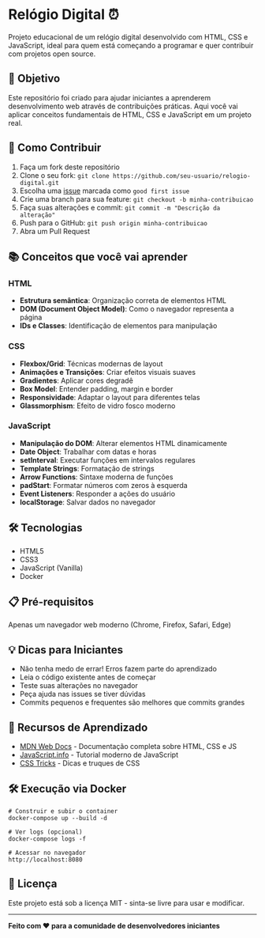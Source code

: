 # Relógio Digital ⏰

Projeto educacional de um relógio digital desenvolvido com HTML, CSS e JavaScript, ideal para quem está começando a programar e quer contribuir com projetos open source.

## 🎯 Objetivo

Este repositório foi criado para ajudar iniciantes a aprenderem desenvolvimento web através de contribuições práticas. Aqui você vai aplicar conceitos fundamentais de HTML, CSS e JavaScript em um projeto real.

## 🚀 Como Contribuir

1. Faça um fork deste repositório
2. Clone o seu fork: `git clone https://github.com/seu-usuario/relogio-digital.git`
3. Escolha uma [issue](https://github.com/iagocavalcante/relogio-digital/issues) marcada como `good first issue`
4. Crie uma branch para sua feature: `git checkout -b minha-contribuicao`
5. Faça suas alterações e commit: `git commit -m "Descrição da alteração"`
6. Push para o GitHub: `git push origin minha-contribuicao`
7. Abra um Pull Request

## 📚 Conceitos que você vai aprender

### HTML
- **Estrutura semântica**: Organização correta de elementos HTML
- **DOM (Document Object Model)**: Como o navegador representa a página
- **IDs e Classes**: Identificação de elementos para manipulação

### CSS
- **Flexbox/Grid**: Técnicas modernas de layout
- **Animações e Transições**: Criar efeitos visuais suaves
- **Gradientes**: Aplicar cores degradê
- **Box Model**: Entender padding, margin e border
- **Responsividade**: Adaptar o layout para diferentes telas
- **Glassmorphism**: Efeito de vidro fosco moderno

### JavaScript
- **Manipulação do DOM**: Alterar elementos HTML dinamicamente
- **Date Object**: Trabalhar com datas e horas
- **setInterval**: Executar funções em intervalos regulares
- **Template Strings**: Formatação de strings
- **Arrow Functions**: Sintaxe moderna de funções
- **padStart**: Formatar números com zeros à esquerda
- **Event Listeners**: Responder a ações do usuário
- **localStorage**: Salvar dados no navegador

## 🛠️ Tecnologias

- HTML5
- CSS3
- JavaScript (Vanilla)
- Docker

## 📋 Pré-requisitos

Apenas um navegador web moderno (Chrome, Firefox, Safari, Edge)

## 💡 Dicas para Iniciantes

- Não tenha medo de errar! Erros fazem parte do aprendizado
- Leia o código existente antes de começar
- Teste suas alterações no navegador
- Peça ajuda nas issues se tiver dúvidas
- Commits pequenos e frequentes são melhores que commits grandes

## 📖 Recursos de Aprendizado

- [MDN Web Docs](https://developer.mozilla.org/) - Documentação completa sobre HTML, CSS e JS
- [JavaScript.info](https://javascript.info/) - Tutorial moderno de JavaScript
- [CSS Tricks](https://css-tricks.com/) - Dicas e truques de CSS

## 🛠️ Execução via Docker

```
# Construir e subir o container
docker-compose up --build -d

# Ver logs (opcional)
docker-compose logs -f

# Acessar no navegador
http://localhost:8080

```

## 📄 Licença

Este projeto está sob a licença MIT - sinta-se livre para usar e modificar.

---

**Feito com ❤️ para a comunidade de desenvolvedores iniciantes**
